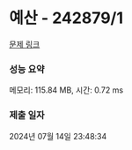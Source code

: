 # 예산 - 242879/1 

[문제 링크](https://level.goorm.io/exam/242879/%EC%98%88%EC%82%B0/quiz/1) 

### 성능 요약

메모리: 115.84 MB, 시간: 0.72 ms

### 제출 일자

2024년 07월 14일 23:48:34

